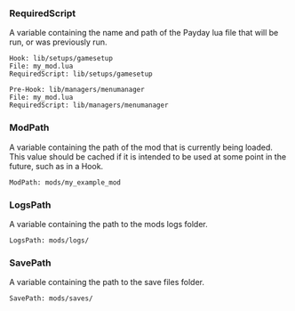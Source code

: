 
### RequiredScript
A variable containing the name and path of the Payday lua file that will be run, or was previously run.  

	Hook: lib/setups/gamesetup
	File: my_mod.lua
	RequiredScript: lib/setups/gamesetup

	Pre-Hook: lib/managers/menumanager
	File: my_mod.lua
	RequiredScript: lib/managers/menumanager

### ModPath
A variable containing the path of the mod that is currently being loaded. This value should be cached if it is
intended to be used at some point in the future, such as in a Hook.  

	ModPath: mods/my_example_mod

### LogsPath
A variable containing the path to the mods logs folder.  

	LogsPath: mods/logs/

### SavePath
A variable containing the path to the save files folder.  

	SavePath: mods/saves/

